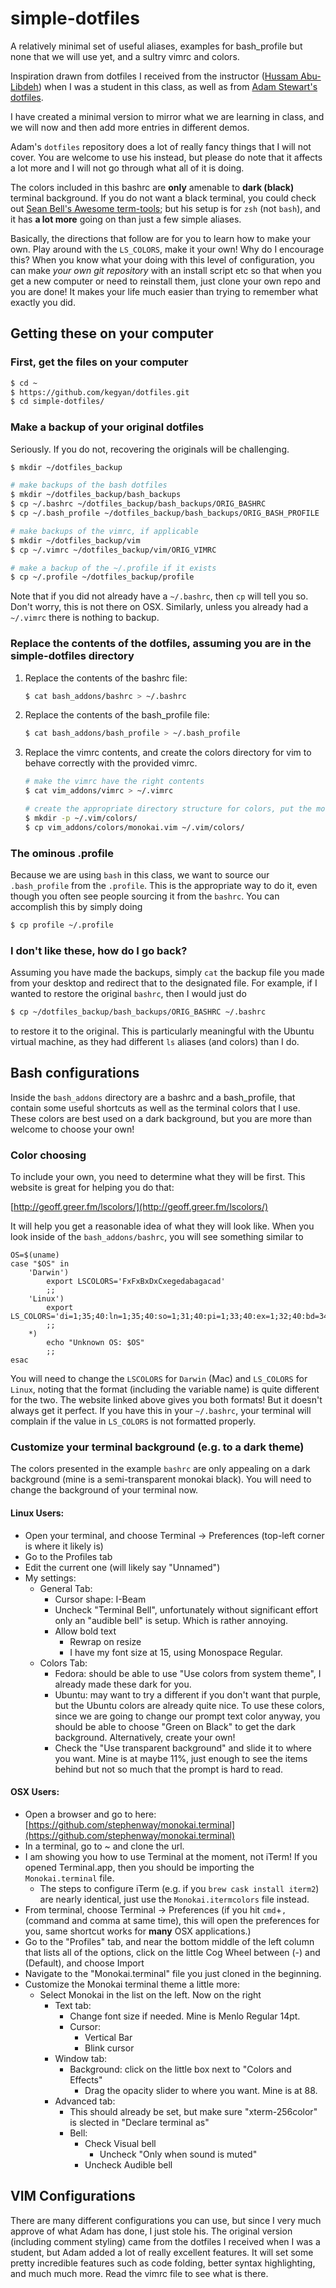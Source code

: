 # simple-dotfiles

A relatively minimal set of useful aliases, examples for bash_profile but none that we
will use yet, and a sultry vimrc and colors.

Inspiration drawn from dotfiles I received from the instructor
([Hussam Abu-Libdeh](http://0xff.co/)) when I was a student in this class, as well as
from [Adam Stewart's dotfiles](https://github.com/adamjstewart/dotfiles.git).

I have created a minimal version to mirror what we are learning in class, and we will
now and then add more entries in different demos.

Adam's `dotfiles` repository does a lot of really fancy things that I will not cover.
You are welcome to use his instead, but please do note that it affects a lot more and I
will not go through what all of it is doing.

The colors included in this bashrc are **only** amenable to **dark (black)** terminal
background.  If you do not want a black terminal, you could check out
[Sean Bell's Awesome term-tools](https://github.com/seanbell/term-tools); but his setup
is for `zsh` (not `bash`), and it has **a lot more** going on than just a few simple
aliases.

Basically, the directions that follow are for you to learn how to make your own.  Play
around with the `LS_COLORS`, make it your own!  Why do I encourage this?  When you know
what your doing with this level of configuration, you can make *your own git repository*
with an install script etc so that when you get a new computer or need to reinstall
them, just clone your own repo and you are done!  It makes your life much easier than
trying to remember what exactly you did.

## Getting these on your computer

### First, get the files on your computer

```bash
$ cd ~
$ https://github.com/kegyan/dotfiles.git
$ cd simple-dotfiles/
```

### Make a backup of your original dotfiles

Seriously.  If you do not, recovering the originals will be challenging.

```bash
$ mkdir ~/dotfiles_backup

# make backups of the bash dotfiles
$ mkdir ~/dotfiles_backup/bash_backups
$ cp ~/.bashrc ~/dotfiles_backup/bash_backups/ORIG_BASHRC
$ cp ~/.bash_profile ~/dotfiles_backup/bash_backups/ORIG_BASH_PROFILE

# make backups of the vimrc, if applicable
$ mkdir ~/dotfiles_backup/vim
$ cp ~/.vimrc ~/dotfiles_backup/vim/ORIG_VIMRC

# make a backup of the ~/.profile if it exists
$ cp ~/.profile ~/dotfiles_backup/profile
```

Note that if you did not already have a `~/.bashrc`, then `cp` will tell you so.  Don't
worry, this is not there on OSX.  Similarly, unless you already had a `~/.vimrc` there
is nothing to backup.

### Replace the contents of the dotfiles, assuming you are in the simple-dotfiles directory

1. Replace the contents of the bashrc file:

    ```bash
    $ cat bash_addons/bashrc > ~/.bashrc
    ```

2. Replace the contents of the bash_profile file:

    ```bash
    $ cat bash_addons/bash_profile > ~/.bash_profile
    ```

3. Replace the vimrc contents, and create the colors directory for vim to behave
   correctly with the provided vimrc.

    ```bash
    # make the vimrc have the right contents
    $ cat vim_addons/vimrc > ~/.vimrc

    # create the appropriate directory structure for colors, put the monokai theme there
    $ mkdir -p ~/.vim/colors/
    $ cp vim_addons/colors/monokai.vim ~/.vim/colors/
    ```


### The ominous .profile

Because we are using `bash` in this class, we want to source our `.bash_profile` from
the `.profile`.  This is the appropriate way to do it, even though you often see people
sourcing it from the `bashrc`.  You can accomplish this by simply doing

```bash
$ cp profile ~/.profile
```

### I don't like these, how do I go back?

Assuming you have made the backups, simply `cat` the backup file you made from your
desktop and redirect that to the designated file.  For example, if I wanted to restore
the original `bashrc`, then I would just do

```bash
$ cp ~/dotfiles_backup/bash_backups/ORIG_BASHRC ~/.bashrc
```

to restore it to the original.  This is particularly meaningful with the Ubuntu virtual
machine, as they had different `ls` aliases (and colors) than I do.

## Bash configurations

Inside the `bash_addons` directory are a bashrc and a bash_profile, that contain some
useful shortcuts as well as the terminal colors that I use.  These colors are best used
on a dark background, but you are more than welcome to choose your own!

### Color choosing

To include your own, you need to determine what they will be first.  This website is
great for helping you do that:

[http://geoff.greer.fm/lscolors/](http://geoff.greer.fm/lscolors/)

It will help you get a reasonable idea of what they will look like.  When you look
inside of the `bash_addons/bashrc`, you will see something similar to

```
OS=$(uname)
case "$OS" in
    'Darwin')
        export LSCOLORS='FxFxBxDxCxegedabagacad'
        ;;
    'Linux')
        export LS_COLORS='di=1;35;40:ln=1;35;40:so=1;31;40:pi=1;33;40:ex=1;32;40:bd=34;46:cd=34;43:su=0;41:sg=0;46:tw=0;42:ow=0;43:'
        ;;
    *)
        echo "Unknown OS: $OS"
        ;;
esac
```

You will need to change the `LSCOLORS` for `Darwin` (Mac) and `LS_COLORS` for `Linux`,
noting that the format (including the variable name) is quite different for the two.
The website linked above gives you both formats!  But it doesn't always get it perfect.
If you have this in your `~/.bashrc`, your terminal will complain if the value in
`LS_COLORS` is not formatted properly.

### Customize your terminal background (e.g. to a dark theme)

The colors presented in the example `bashrc` are only appealing on a dark background
(mine is a semi-transparent monokai black).  You will need to change the background of
your terminal now.

#### Linux Users:

- Open your terminal, and choose Terminal -> Preferences (top-left corner is where it
  likely is)
- Go to the Profiles tab
- Edit the current one (will likely say "Unnamed")
- My settings:
    - General Tab:
        - Cursor shape: I-Beam
        - Uncheck "Terminal Bell", unfortunately without significant effort only an
          "audible bell" is setup.  Which is rather annoying.
        - Allow bold text
            - Rewrap on resize
            - I have my font size at 15, using Monospace Regular.
    - Colors Tab:
        - Fedora: should be able to use "Use colors from system theme", I already made
          these dark for you.
        - Ubuntu: may want to try a different if you don't want that purple, but the
          Ubuntu colors are already quite nice.  To use these colors, since we are going
          to change our prompt text color anyway, you should be able to choose
          "Green on Black" to get the dark background. Alternatively, create your own!
        - Check the "Use transparent background" and slide it to where you want.  Mine
          is at maybe 11%, just enough to see the items behind but not so much that the
          prompt is hard to read.

#### OSX Users:
- Open a browser and go to here: [https://github.com/stephenway/monokai.terminal](https://github.com/stephenway/monokai.terminal)
- In a terminal, go to ~ and clone the url.
- I am showing you how to use Terminal at the moment, not iTerm!  If you opened
  Terminal.app, then you should be importing the `Monokai.terminal` file.
    - The steps to configure iTerm (e.g. if you `brew cask install iterm2`) are nearly
      identical, just use the `Monokai.itermcolors` file instead.
- From terminal, choose Terminal -> Preferences (if you hit `cmd`+`,` (command and comma
  at same time), this will open the preferences for you, same shortcut works for
  **many** OSX applications.)
- Go to the "Profiles" tab, and near the bottom middle of the left column that lists all
  of the options, click on the little Cog Wheel between (-) and (Default), and choose
  Import
- Navigate to the "Monokai.terminal" file you just cloned in the beginning.
- Customize the Monokai terminal theme a little more:
    - Select Monokai in the list on the left.  Now on the right
        - Text tab:
            - Change font size if needed.  Mine is Menlo Regular 14pt.
            - Cursor:
                - Vertical Bar
                - Blink cursor
        - Window tab:
            - Background: click on the little box next to "Colors and Effects"
                - Drag the opacity slider to where you want.  Mine is at 88.
        - Advanced tab:
            - This should already be set, but make sure "xterm-256color" is slected in
              "Declare terminal as"
            - Bell:
                - Check Visual bell
                    - Uncheck "Only when sound is muted"
                - Uncheck Audible bell

## VIM Configurations

There are many different configurations you can use, but since I very much approve of
what Adam has done, I just stole his.  The original version (including comment styling)
came from the dotfiles I received when I was a student, but Adam added a lot of really
excellent features.  It will set some pretty incredible features such as code folding,
better syntax highlighting, and much much more.  Read the vimrc file to see what is
there.
